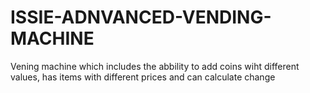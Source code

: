 # ISSIE-ADNVANCED-VENDING-MACHINE
Vening machine which includes the abbility to add coins wiht different values, has items with different prices and can calculate change
